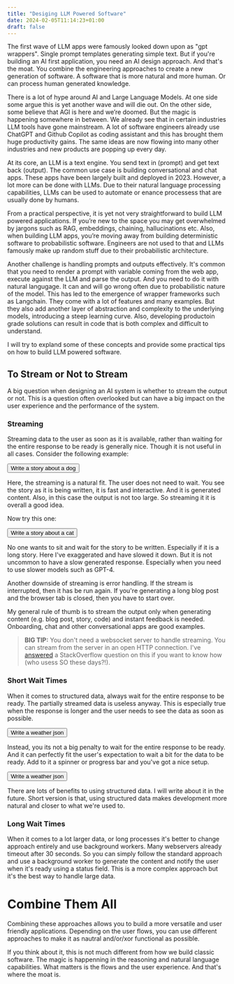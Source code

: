 ```yaml
---
title: "Desiging LLM Powered Software"
date: 2024-02-05T11:14:23+01:00
draft: false
---
```

The first wave of LLM apps were famously looked down upon as "gpt wrappers". Single prompt templates generating simple text. But if you're building an AI first application, you need an AI design approach. And that's the moat. You combine the engineering approaches to create a new generation of software. A software that is more natural and more human. Or can process human generated knowledge. 

There is a lot of hype around AI and Large Language Models. At one side some argue this is yet another wave and will die out. On the other side, some believe that AGI is here and we’re doomed. But the magic is happening somewhere in between. We already see that in certain industries LLM tools have gone mainstream. A lot of software engineers already use ChatGPT and Github Copilot as coding assistant and this has brought them huge productivity gains. The same ideas are now flowing into many other industries and new products are popping up every day.

At its core, an LLM is a text engine. You send text in (prompt) and get text back (output). The common use case is building conversational and chat apps. These apps have been largely built and deployed in 2023. However, a lot more can be done with LLMs. Due to their natural language processing capabilities, LLMs can be used to automate or enance processess that are usually done by humans.

From a practical perspective, it is yet not very straightforward to build LLM powered applications. If you’re new to the space you may get overwhelmed by jargons such as RAG, embeddings, chaining, hallucinations etc. Also, when building LLM apps, you’re moving away from building deterministic software to probabilistic software. Engineers are not used to that and LLMs famously make up random stuff due to their probabilistic architecture.

Another challenge is handling prompts and outputs effectively. It's common that you need to render a prompt with variable coming from the web app, execute against the LLM and parse the output. And you need to do it with natural langugage. It can and will go wrong often due to probabilistic nature of the model. This has led to the emergence of wrapper frameworks such as Langchain. They come with a lot of features and many examples. But they also add another layer of abstraction and complexity to the underlying models, introducing a steep learning curve. Also, developing  productoin grade solutions can result in code that is both complex and difficult to understand.

I will try to expland some of these concepts and provide some practical tips on how to build LLM powered software.

## To Stream or Not to Stream

A big question when designing an AI system is whether to stream the output or not. This is a question often overlooked but can have a big impact on the user experience and the performance of the system.

### Streaming
Streaming data to the user as soon as it is available, rather than waiting for the entire response to be ready is generally nice. Though it is not useful in all cases. Consider the following example: 


<button onclick="fetchData(this)" data-target="#output" data-t="
    Write a story about a dog.
    ">Write a story about a dog</button>
<div id="output" class="prompt"></div>

Here, the streaming is a natural fit. The user does not need to wait. You see the story as it is being written, it is fast and interactive. And it is generated content. Also, in this case the output is not too large. So streaming it it is overall a good idea.


Now try this one:

<button onclick="fetchData(this)" data-target="#slow" data-s="1" data-t="Write a story about a cat.">Write a story about a cat</button>
<div id="slow" class="prompt"></div>

No one wants to sit and wait for the story to be written. Especially if it is a long story. Here I've exaggerated and have slowed it down. But it is not uncommon to have a slow generated response. Especially when you need to use slower models such as GPT-4. 

Another downside of streaming is error handling. If the stream is interrupted, then it has be run again. If you're generating a long blog post and the browser tab is closed, then you have to start over.

My general rule of thumb is to stream the output only when generating content (e.g. blog post, story, code) and instant feedback is needed. Onboarding, chat and other conversational apps are good examples. 


> **BIG TIP:** You don't need a websocket server to handle streaming. 
> You can stream from the server in an open HTTP connection.
> I've [answered](https://stackoverflow.com/a/77950664/446338) a StackOverflow question on this if you want to know how (who usess SO these days?!).

### Short Wait Times

When it comes to structured data, always wait for the entire response to be ready. The partially streamed data is useless anyway. This is especially true when the response is longer and the user needs to see the data as soon as possible.

<button onclick="fetchData(this)" data-target="#weather" data-t="Generate a json object for weather in Amsterdam.">Write a weather json</button>
<div id="weather" class="prompt"></div>

Instead, you its not a big penalty to wait for the entire response to be ready. And it can perfectly fit the user's expectation to wait a bit for the data to be ready. Add to it a spinner or progress bar and you've got a nice setup.

<button hx-get="https://playground.semicolon.io/events" hx-vals='{"t":"Generate a json object for weather in Amsterdam."}' hx-target="#weather2" hx-trigger="click" hx-indicator="#spinner">Write a weather json</button>
<div id="spinner" class="spinner">

</div>
<div id="weather2" class="prompt"></div>

There are lots of benefits to using structured data. I will write about it in the future. Short version is that, using structured data makes development more natural and closer to what we're used to.


### Long Wait Times

When it comes to a lot larger data, or long processes it's better to change approach entirely and use background workers. Many webservers already timeout after 30 seconds. So you can simply follow the standard approach and use a background worker to generate the content and notify the user when it's ready using a status field. This is a more complex approach but it's the best way to handle large data.



# Combine Them All

Combining these approaches allows you to build a more versatile and user friendly applications. Depending on the user flows, you can use different approaches to make it as nautral and/or/xor functional as possible.

If you think about it, this is not much different from how we build classic software. The magic is happenning in the reasoning and natural language capabilities. What matters is the flows and the user experience. And that's where the moat is.


<script>
    
    async function fetchData(button) {
    
    button.disabled = true;
    const t = button.getAttribute('data-t');
    const s = button.getAttribute('data-s') || '';
    const targetSelector = button.getAttribute('data-target');
    const target = document.querySelector(targetSelector);
    target.innerHTML = '';

    const url = `https://playground.semicolon.io/events?s=${s}&t=${t}`; // Replace with your URL
    
    const response = await fetch(url)
    
    const reader = response.body.getReader()
    const decoder = new TextDecoder()
    while (true) {
        const { value, done } = await reader.read()
        if (done) {
        break
        }
        target.innerHTML += decoder.decode(value).replace(/\n/g, '<br>')
    }
    }
</script>

